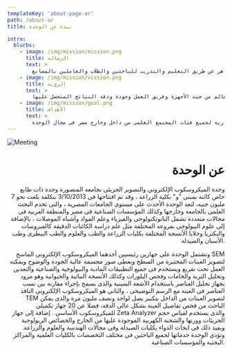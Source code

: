 ```yaml
---
templateKey: 'about-page-ar'
path: /about-ar
title: نبذة عن الوحدة

intro:
  blurbs:
    - image: /img/mission/mission.png
      title: الرسالة
      text: >
        العمل على أن تكون الوحدة من أهم أدوات تطوير وتنمية البحث العلمي لمختلف التخصصات والعمل على نشر ثقافة تقنية المجاهر عن طريق التعليم والتدريب للباحثين والطلاب والعاملين بالمصانع
    - image: /img/mission/vission.png
      title: الرؤية
      text: >
        أن تكون الوحدة من أحدث الوحدات على مستوى العالم من حيث الأجهزة وفريق العمل وجودة ودقة النتائج المتحصل عليها
    - image: /img/mission/goal.png
      title: الأهداف
      text: >
        تهدف وحدة الميكروسكوب الإلكتروني - جامعة المنصورة إلى: تنظيم دورات تدريبية عامة ومتخصصة للطلاب والباحثين والعاملين في الصناعة من داخل الجامعة وخارجها ، وعلى المستوى الإقليمى. الإسهام في دعم العملية التعليمية في مجالات تخصص الوحدة. توفير الخدمات اللازمة للشركات والمصانع. المساهمة الفعالة في دعم وتطوير البحث العلمي بالجامعات ومراكز البحوث المصرية والإقليمية. توقيع الإتفاقات المحلية والدولية من أجل النهوض بعمل الوحدة ككل. الريادة والقيادة في فحص وتحليل العينات المتناهية الصغر على مستوى النانو وفى التخصصات العلمية البيولوجية وغير البيولوجية. تقديم الخدمات الاستشارية لجميع فئات المجتمع العلمى من داخل وخارج مصر فى مجال الوحدة
---
```


![Meeting](/img/02.jpg)


<h1 style="text-align: right;">عن الوحدة </h1>

<p style="text-align: right;">
وحدة الميكروسكوب الإلكتروني والتصوير الجزيئى بجامعة المنصورة وحدة ذات طابع خاص كائنة بمبنى "و" بكلية الزراعة ، وقد تم افتتاحها فى 3/10/2013 بتكلفة بلغت نحو 7 مليون جنيه، لتعد الوحدة الأحدث على مستوى الجامعات المصرية ، والتى تخدم البحث العلمى بالجامعة وخارجها وكذلك المؤسسات الصناعية فى مصر والمنطقة العربية فى مجالات متعددة تشمل النانوتكنولوجى والفيزياء وعلم المواد وأشباه الموصلات ، بالإضافة إلى علوم البيولوجى بفروعه المختلفة مثل علم دراسة الكائنات الدقيقة كالفيروسات والبكتريا وخلايا الأنسجة المختلفة بكليات الزراعة والطب والعلوم والطب البيطرى وطب الأسنان والصيدلة.
</p>

<p style="text-align: right;">
وتشتمل الوحدة على جهازين رئيسيين أحدهما الميكروسكوب الإلكترونى الماسح SEM لتصوير العينات المختبرة من السطح ويعطى صور مجسمة عالية الجودة والوضوح ويمكنه العمل تحت تفريغ ويستخدم فى جميع التطبيقات المادية والبيولوجية والصناعية والتعدين وتحليل التربة والخامات وفحص البلورات وكذلك الأنسجة النباتية والحيوانية وهو مزود بجهاز تحليل العناصر باستخدام الأشعة السينية والذى يسمح بإجراء مقارنة بين نسب العناصر فى العينة مع الرسم التوضيحى ، والثانى هو الميكروسكوب الإلكترونى النافذ TEM لتصوير العينات من الداخل بتكبير يصل لواحد ونصف مليون مرة والذى يمكن الباحث من فحص تفاصيل العينة بشكل عالى الدقة، فضلا عن 20 جهاز تكميلي للميكروسكوب الأساسي . إضافة إلى جهاز Zeta Analyzer والذى يستخدم لقياس حجم الجزيئات ووزنها والشحنة الكهربية الموجودة عليها من الخارج والخصائص الريولوجية ويفيد ذلك فى ابحاث الدواء بكليات الصيدلة وفى مجالات الهندسة والعلوم والزراعة.
وتؤدي الوحدة خدماتها لجميع الباحثين في مختلف التخصصات بالكليات العلمية والمراكز البحثية والمؤسسات الصناعية.
</p>